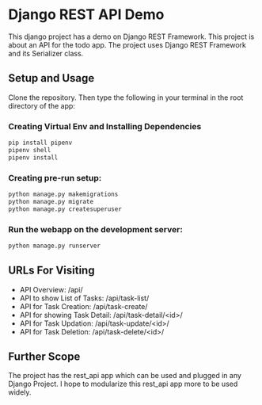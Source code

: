 # Django REST API Demo

This django project has a demo on Django REST Framework. This project is about an API for the todo app. The project uses Django REST Framework and its Serializer class.

## Setup and Usage

Clone the repository. Then type the following in your terminal in the root directory of the app:

### Creating Virtual Env and Installing Dependencies

```bash
pip install pipenv
pipenv shell
pipenv install
```

### Creating pre-run setup:

```bash
python manage.py makemigrations
python manage.py migrate
python manage.py createsuperuser
```

### Run the webapp on the development server:

```bash
python manage.py runserver
```

## URLs For Visiting

* API Overview: /api/
* API to show List of Tasks: /api/task-list/
* API for Task Creation: /api/task-create/
* API for showing Task Detail: /api/task-detail/\<id\>/
* API for Task Updation: /api/task-update/\<id\>/
* API for Task Deletion: /api/task-delete/\<id\>/

## Further Scope

The project has the rest_api app which can be used and plugged in any Django Project. I hope to modularize this rest_api app more to be used widely.
